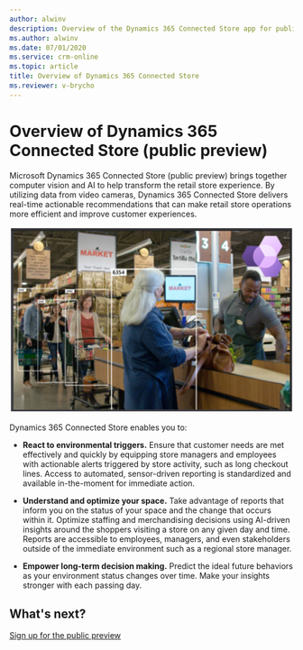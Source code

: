 ```yaml
---
author: alwinv
description: Overview of the Dynamics 365 Connected Store app for public preview
ms.author: alwinv
ms.date: 07/01/2020
ms.service: crm-online
ms.topic: article
title: Overview of Dynamics 365 Connected Store
ms.reviewer: v-brycho
---
```


# Overview of Dynamics 365 Connected Store (public preview)

Microsoft Dynamics 365 Connected Store (public preview) brings together computer vision and AI to help transform the retail store experience. By utilizing data from video cameras, Dynamics 365 Connected Store delivers real-time actionable recommendations that can make retail store operations more efficient and improve customer experiences. 

![Woman at counter demonstrating queue management](media/overview.PNG "Woman at counter demonstrating queue management")

Dynamics 365 Connected Store enables you to:

- **React to environmental triggers.** Ensure that customer needs are met effectively and quickly by equipping store managers and employees with actionable alerts triggered by store activity, such as long checkout lines. Access to automated, sensor-driven reporting is standardized and available in-the-moment for immediate action.

- **Understand and optimize your space.** Take advantage of reports that inform you on the status of your space and the change that occurs within it. Optimize staffing and merchandising decisions using AI-driven insights around the shoppers visiting a store on any given day and time. Reports are accessible to employees, managers, and even stakeholders outside of the immediate environment such as a regional store manager.

- **Empower long-term decision making.** Predict the ideal future behaviors as your environment status changes over time. Make your insights stronger with each passing day.

## What's next?

[Sign up for the public preview](sign-up.md)



